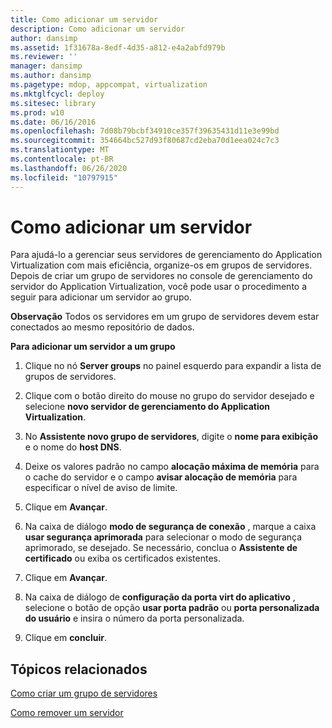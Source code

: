 ```yaml
---
title: Como adicionar um servidor
description: Como adicionar um servidor
author: dansimp
ms.assetid: 1f31678a-8edf-4d35-a812-e4a2abfd979b
ms.reviewer: ''
manager: dansimp
ms.author: dansimp
ms.pagetype: mdop, appcompat, virtualization
ms.mktglfcycl: deploy
ms.sitesec: library
ms.prod: w10
ms.date: 06/16/2016
ms.openlocfilehash: 7d08b79bcbf34910ce357f39635431d11e3e99bd
ms.sourcegitcommit: 354664bc527d93f80687cd2eba70d1eea024c7c3
ms.translationtype: MT
ms.contentlocale: pt-BR
ms.lasthandoff: 06/26/2020
ms.locfileid: "10797915"
---
```

# Como adicionar um servidor


Para ajudá-lo a gerenciar seus servidores de gerenciamento do Application Virtualization com mais eficiência, organize-os em grupos de servidores. Depois de criar um grupo de servidores no console de gerenciamento do servidor do Application Virtualization, você pode usar o procedimento a seguir para adicionar um servidor ao grupo.

**Observação**  Todos os servidores em um grupo de servidores devem estar conectados ao mesmo repositório de dados.

 

**Para adicionar um servidor a um grupo**

1.  Clique no nó **Server groups** no painel esquerdo para expandir a lista de grupos de servidores.

2.  Clique com o botão direito do mouse no grupo do servidor desejado e selecione **novo servidor de gerenciamento do Application Virtualization**.

3.  No **Assistente novo grupo de servidores**, digite o **nome para exibição** e o nome do **host DNS**.

4.  Deixe os valores padrão no campo **alocação máxima de memória** para o cache do servidor e o campo **avisar alocação de memória** para especificar o nível de aviso de limite.

5.  Clique em **Avançar**.

6.  Na caixa de diálogo **modo de segurança de conexão** , marque a caixa **usar segurança aprimorada** para selecionar o modo de segurança aprimorado, se desejado. Se necessário, conclua o **Assistente de certificado** ou exiba os certificados existentes.

7.  Clique em **Avançar**.

8.  Na caixa de diálogo de **configuração da porta virt do aplicativo** , selecione o botão de opção **usar porta padrão** ou **porta personalizada do usuário** e insira o número da porta personalizada.

9.  Clique em **concluir**.

## Tópicos relacionados


[Como criar um grupo de servidores](how-to-create-a-server-group.md)

[Como remover um servidor](how-to-remove-a-server.md)

 

 





